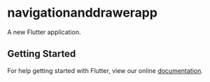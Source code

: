 # navigationanddrawerapp

A new Flutter application.

## Getting Started

For help getting started with Flutter, view our online
[documentation](https://flutter.io/).
